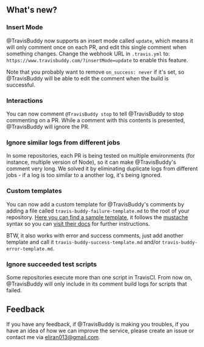 ## What's new?
### Insert Mode
@TravisBuddy now supports an insert mode called `update`, which means it will only comment once on each PR, and edit this single comment when something changes. 
Change the webhook URL in `.travis.yml` to: `https://www.travisbuddy.com/?insertMode=update` to enable this feature. 

Note that you probably want to remove `on_success: never` if it's set, so @TravisBuddy will be able to edit the comment when the build is successful.

### Interactions
You can now comment `@TravisBuddy stop` to tell @TravisBuddy to stop commenting on a PR.
While a comment with this contents is presented, @TravisBuddy will ignore the PR.

### Ignore similar logs from different jobs
In some repositories, each PR is being tested on multiple environments (for instance, multiple version of Node), so it can make @TravisBuddy's comment very long. We solved it by eliminating duplicate logs from different jobs - if a log is too similar to a another log, it's being ignored.

### Custom templates
You can now add a custom template for @TravisBuddy's comments by adding a file called `travis-buddy-failure-template.md` to the root of your repository. 
[Here you can find a sample template](https://raw.githubusercontent.com/bluzi/name-db/bluzi-travis-buddy-test/travis-buddy-failure-template.md), it follows the [mustache](https://github.com/janl/mustache.js/) syntax so you can [visit their docs](https://mustache.github.io/mustache.5.html) for further instructions.  

BTW, it also works with error and success comments, just add another template and call it `travis-buddy-success-template.md` and/or `travis-buddy-error-template.md`.

### Ignore succeeded test scripts
Some repositories execute more than one script in TravisCI. From now on, @TravisBuddy will only include in its comment build logs for scripts that failed. 

## Feedback
If you have any feedback, if @TravisBuddy is making you troubles, if you have an idea of how we can improve the service, please create an issue or contact me via eliran013@gmail.com.
 

